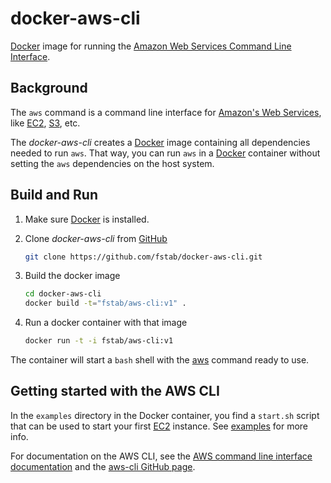 docker-aws-cli
==============

[Docker](https://docker.io) image for running the [Amazon Web Services Command Line Interface](http://aws.amazon.com/cli/).

Background
----------

The `aws` command is a command line interface for [Amazon's Web Services](http://aws.amazon.com),
like [EC2](http://aws.amazon.com/ec2), [S3](http://aws.amazon.com/s3/), etc.

The _docker-aws-cli_ creates a [Docker](https://docker.io) image containing all dependencies needed to run `aws`. That way, you can run `aws` in a [Docker](https://docker.io) container without setting the `aws` dependencies on the host system.

Build and Run
-------------

1. Make sure [Docker](https://www.docker.com) is installed.
3. Clone _docker-aws-cli_ from [GitHub](https://github.com/fstab/docker-aws-cli)

   ```bash
   git clone https://github.com/fstab/docker-aws-cli.git
   ```
4. Build the docker image

   ```bash
   cd docker-aws-cli
   docker build -t="fstab/aws-cli:v1" .
   ```

5. Run a docker container with that image

   ```bash
   docker run -t -i fstab/aws-cli:v1
   ```

The container will start a `bash` shell with the [aws](http://docs.aws.amazon.com/cli/latest/reference/) command ready to use.

Getting started with the AWS CLI
--------------------------------

In the `examples` directory in the Docker container,
you find a `start.sh` script that can be used to start your first [EC2](http://aws.amazon.com/ec2) instance.
See [examples](examples) for more info.

For documentation on the AWS CLI, see the [AWS command line interface documentation](http://aws.amazon.com/documentation/cli/) and the [aws-cli GitHub page](https://github.com/aws/aws-cli).
